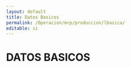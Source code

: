 ```yaml
---
layout: default
title: Datos Basicos
permalink: /Operacion/mrp/produccion/lbasica/
editable: si
---
```


# DATOS BASICOS

